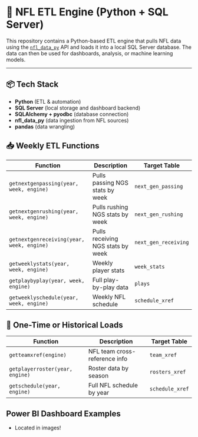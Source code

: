 # 🏈 NFL ETL Engine (Python + SQL Server)

This repository contains a Python-based ETL engine that pulls NFL data using the [`nfl_data_py`](https://nfl-data-py.readthedocs.io/en/latest/) API and loads it into a local SQL Server database. The data can then be used for dashboards, analysis, or machine learning models.

---

## 📦 Tech Stack

- **Python** (ETL & automation)
- **SQL Server** (local storage and dashboard backend)
- **SQLAlchemy + pyodbc** (database connection)
- **nfl_data_py** (data ingestion from NFL sources)
- **pandas** (data wrangling)

## 📥 Weekly ETL Functions

| Function                          | Description                       | Target Table       |
|----------------------------------|-----------------------------------|--------------------|
| `getnextgenpassing(year, week, engine)`   | Pulls passing NGS stats by week     | `next_gen_passing` |
| `getnextgenrushing(year, week, engine)`   | Pulls rushing NGS stats by week     | `next_gen_rushing` |
| `getnextgenreceiving(year, week, engine)` | Pulls receiving NGS stats by week   | `next_gen_receiving` |
| `getweeklystats(year, week, engine)`      | Weekly player stats                 | `week_stats`       |
| `getplaybyplay(year, week, engine)`       | Full play-by-play data              | `plays`            |
| `getweeklyschedule(year, week, engine)`   | Weekly NFL schedule                 | `schedule_xref`    |

## 🧭 One-Time or Historical Loads

| Function                        | Description                         | Target Table     |
|--------------------------------|-------------------------------------|------------------|
| `getteamxref(engine)`          | NFL team cross-reference info       | `team_xref`      |
| `getplayerroster(year, engine)`| Roster data by season               | `rosters_xref`   |
| `getschedule(year, engine)`    | Full NFL schedule by year           | `schedule_xref`  |

## Power BI Dashboard Examples
- Located in images!
